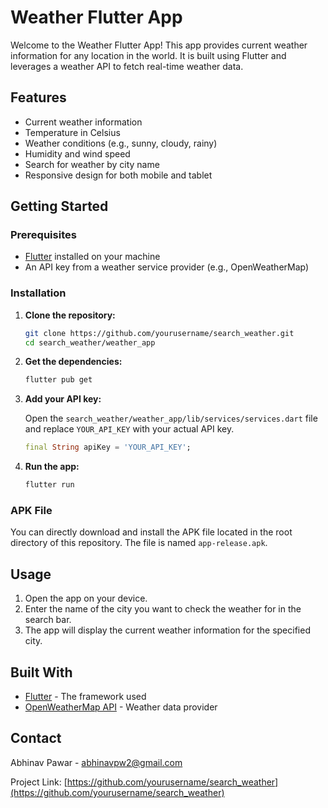 # Weather Flutter App

Welcome to the Weather Flutter App! This app provides current weather information for any location in the world. It is built using Flutter and leverages a weather API to fetch real-time weather data.

## Features

- Current weather information
- Temperature in Celsius
- Weather conditions (e.g., sunny, cloudy, rainy)
- Humidity and wind speed
- Search for weather by city name
- Responsive design for both mobile and tablet

## Getting Started

### Prerequisites

- [Flutter](https://flutter.dev/docs/get-started/install) installed on your machine
- An API key from a weather service provider (e.g., OpenWeatherMap)

### Installation

1. **Clone the repository:**

   ```bash
   git clone https://github.com/yourusername/search_weather.git
   cd search_weather/weather_app
   ```

2. **Get the dependencies:**

   ```bash
   flutter pub get
   ```

   
3. **Add your API key:**

   Open the `search_weather/weather_app/lib/services/services.dart` file and replace `YOUR_API_KEY` with your actual API key.

   ```dart
   final String apiKey = 'YOUR_API_KEY';
   ```

4. **Run the app:**

   ```bash
   flutter run
   ```
   
### APK File

You can directly download and install the APK file located in the root directory of this repository. The file is named `app-release.apk`.

## Usage

1. Open the app on your device.
2. Enter the name of the city you want to check the weather for in the search bar.
3. The app will display the current weather information for the specified city.

## Built With

- [Flutter](https://flutter.dev/) - The framework used
- [OpenWeatherMap API](https://openweathermap.org/api) - Weather data provider

## Contact

Abhinav Pawar - abhinavpw2@gmail.com

Project Link: [https://github.com/yourusername/search_weather](https://github.com/yourusername/search_weather)
